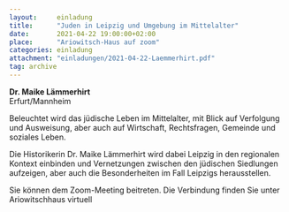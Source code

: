 ```yaml
---
layout:     einladung
title:      "Juden in Leipzig und Umgebung im Mittelalter"
date:       2021-04-22 19:00:00+02:00
place:      "Ariowitsch-Haus auf zoom"
categories: einladung
attachment: "einladungen/2021-04-22-Laemmerhirt.pdf"
tag: archive
---
```


**Dr. Maike Lämmerhirt**
<br>
Erfurt/Mannheim

Beleuchtet wird das jüdische Leben im Mittelalter, mit Blick auf Verfolgung und Ausweisung, aber auch auf Wirtschaft, Rechtsfragen, Gemeinde und soziales Leben.

Die Historikerin Dr. Maike Lämmerhirt wird dabei Leipzig in den regionalen Kontext einbinden und Vernetzungen zwischen den jüdischen Siedlungen aufzeigen, aber auch die Besonderheiten im Fall Leipzigs herausstellen.

Sie können dem Zoom-Meeting beitreten.
Die Verbindung finden Sie unter Ariowitschhaus virtuell

